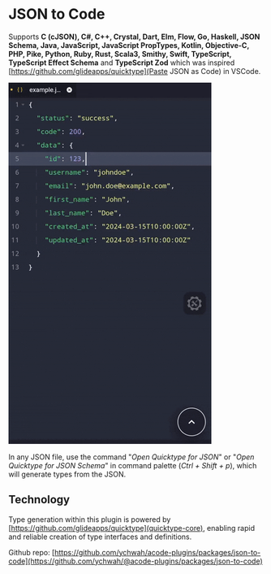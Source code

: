 # JSON to Code 

Supports **C (cJSON), C#, C++, Crystal, Dart, Elm, Flow, Go, Haskell, JSON Schema, Java, JavaScript, JavaScript PropTypes, Kotlin, Objective-C, PHP, Pike, Python, Ruby, Rust, Scala3, Smithy, Swift, TypeScript, TypeScript Effect Schema** and **TypeScript Zod** which was inspired [https://github.com/glideapps/quicktype](Paste JSON as Code) in VSCode.

![JSON to Code Screen Recording](https://raw.githubusercontent.com/ychwah/acode-plugins/main/packages/json-to-code/src/assets/screen-record.gif)

In any JSON file, use the command &quot;*Open Quicktype for JSON*&quot; or &quot;*Open Quicktype for JSON Schema*&quot; in command palette (*Ctrl + Shift + p*), which will generate types from the JSON.

## Technology

Type generation within this plugin is powered by [https://github.com/glideapps/quicktype](quicktype-core), enabling rapid and reliable creation of type interfaces and definitions.

Github repo: [https://github.com/ychwah/acode-plugins/packages/json-to-code](https://github.com/ychwah/@acode-plugins/packages/json-to-code)
